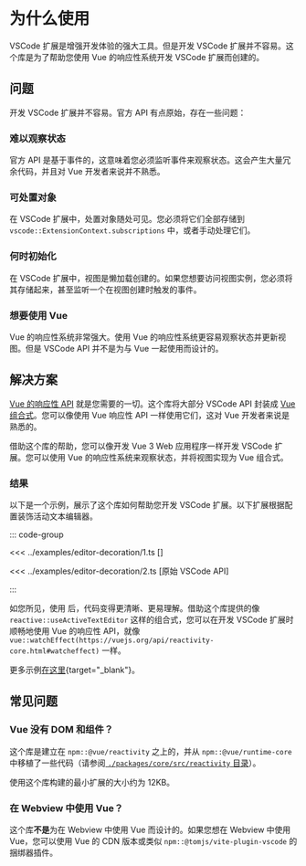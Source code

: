 # 为什么使用 <ReactiveVscode />

VSCode 扩展是增强开发体验的强大工具。但是开发 VSCode 扩展并不容易。这个库是为了帮助您使用 Vue 的响应性系统开发 VSCode 扩展而创建的。

## 问题

开发 VSCode 扩展并不容易。官方 API 有点原始，存在一些问题：

### 难以观察状态

官方 API 是基于事件的，这意味着您必须监听事件来观察状态。这会产生大量冗余代码，并且对 Vue 开发者来说并不熟悉。

### 可处置对象

在 VSCode 扩展中，处置对象随处可见。您必须将它们全部存储到 `vscode::ExtensionContext.subscriptions` 中，或者手动处理它们。

### 何时初始化

在 VSCode 扩展中，视图是懒加载创建的。如果您想要访问视图实例，您必须将其存储起来，甚至监听一个在视图创建时触发的事件。

### 想要使用 Vue

Vue 的响应性系统非常强大。使用 Vue 的响应性系统更容易观察状态并更新视图。但是 VSCode API 并不是为与 Vue 一起使用而设计的。

## 解决方案

[Vue 的响应性 API](https://vuejs.org/api/reactivity-core.html) 就是您需要的一切。这个库将大部分 VSCode API 封装成 [Vue 组合式](https://vuejs.org/guide/reusability/composables.html)。您可以像使用 Vue 响应性 API 一样使用它们，这对 Vue 开发者来说是熟悉的。

借助这个库的帮助，您可以像开发 Vue 3 Web 应用程序一样开发 VSCode 扩展。您可以使用 Vue 的响应性系统来观察状态，并将视图实现为 Vue 组合式。

### 结果

以下是一个示例，展示了这个库如何帮助您开发 VSCode 扩展。以下扩展根据配置装饰活动文本编辑器。

::: code-group

<<< ../examples/editor-decoration/1.ts [<ReactiveVscode2 />]

<<< ../examples/editor-decoration/2.ts [原始 VSCode API]

:::

如您所见，使用 <ReactiveVscode /> 后，代码变得更清晰、更易理解。借助这个库提供的像 `reactive::useActiveTextEditor` 这样的组合式，您可以在开发 VSCode 扩展时顺畅地使用 Vue 的响应性 API，就像 `vue::watchEffect(https://vuejs.org/api/reactivity-core.html#watcheffect)` 一样。

更多示例[在这里](../examples/){target="_blank"}。

## 常见问题

### Vue 没有 DOM 和组件？

这个库是建立在 `npm::@vue/reactivity` 之上的，并从 `npm::@vue/runtime-core` 中移植了一些代码（请参阅[ `./packages/core/src/reactivity` 目录](https://github.com/KermanX/reactive-vscode/blob/main/packages/core/src/reactivity)）。

使用这个库构建的最小扩展的大小约为 12KB。

### 在 Webview 中使用 Vue？

这个库**不是**为在 Webview 中使用 Vue 而设计的。如果您想在 Webview 中使用 Vue，您可以使用 Vue 的 CDN 版本或类似 `npm::@tomjs/vite-plugin-vscode` 的捆绑器插件。
